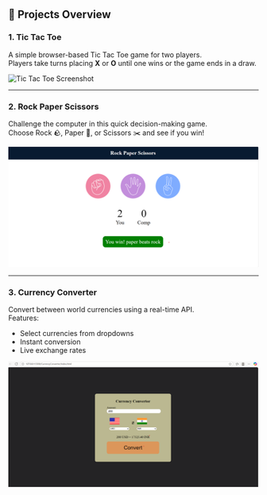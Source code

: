## 📂 Projects Overview

### 1️. Tic Tac Toe
A simple browser-based Tic Tac Toe game for two players.  
Players take turns placing **X** or **O** until one wins or the game ends in a draw.  

![Tic Tac Toe Screenshot](tictactoe/image.png)

---

### 2️. Rock Paper Scissors
Challenge the computer in this quick decision-making game.  
Choose Rock 🪨, Paper 📄, or Scissors ✂️ and see if you win!  

![Rock Paper Scissors Screenshot](rockpapersiccors/image.png)

---

### 3️. Currency Converter
Convert between world currencies using a real-time API.  
Features:
- Select currencies from dropdowns
- Instant conversion  
- Live exchange rates  

![Currency Converter Screenshot](CurrencyConverter/image.png)
